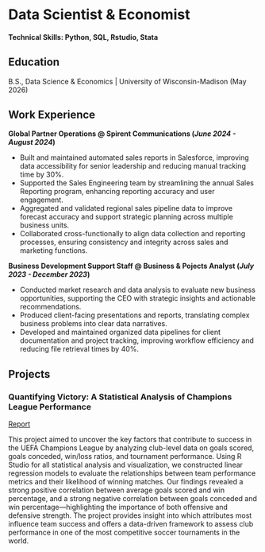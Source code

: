 # Data Scientist & Economist

#### Technical Skills: Python, SQL, Rstudio, Stata

## Education
B.S., Data Science & Economics | University of Wisconsin-Madison (May 2026)

## Work Experience
**Global Partner Operations @ Spirent Communications (_June 2024 - August 2024_)**
- Built and maintained automated sales reports in Salesforce, improving data accessibility for senior leadership and reducing manual tracking time by 30%.
- Supported the Sales Engineering team by streamlining the annual Sales Reporting program, enhancing reporting accuracy and user engagement.
- Aggregated and validated regional sales pipeline data to improve forecast accuracy and support strategic planning across multiple business units.
- Collaborated cross-functionally to align data collection and reporting processes, ensuring consistency and integrity across sales and marketing functions.

**Business Development Support Staff @ Business & Pojects Analyst (_July 2023 - December 2023_)**
- Conducted market research and data analysis to evaluate new business opportunities, supporting the CEO with strategic insights and actionable recommendations.
- Produced client-facing presentations and reports, translating complex business problems into clear data narratives.
- Developed and maintained organized data pipelines for client documentation and project tracking, improving workflow efficiency and reducing file retrieval times by 40%.

## Projects
### Quantifying Victory: A Statistical Analysis of Champions League Performance
[Report](file:///C:/Users/wedaw/OneDrive/Documents/STAT240/project/work/Project_Champions_League.html)

This project aimed to uncover the key factors that contribute to success in the UEFA Champions League by analyzing club-level data on goals scored, goals conceded, win/loss ratios, and tournament performance. Using R Studio for all statistical analysis and visualization, we constructed linear regression models to evaluate the relationships between team performance metrics and their likelihood of winning matches. Our findings revealed a strong positive correlation between average goals scored and win percentage, and a strong negative correlation between goals conceded and win percentage—highlighting the importance of both offensive and defensive strength. The project provides insight into which attributes most influence team success and offers a data-driven framework to assess club performance in one of the most competitive soccer tournaments in the world.
